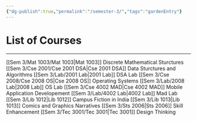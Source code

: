 ```yaml
---
{"dg-publish":true,"permalink":"/semester-3/","tags":"gardenEntry"}
---
```



# List of Courses
---

[[Sem 3/Mat 1003/Mat 1003|Mat 1003]] Discrete Mathematical Sturctures
[[Sem 3/Cse 2001/Cse 2001 DSA|Cse 2001 DSA]] Data Sturctures and Algorithms
[[Sem 3/Lab/2001 Lab|2001 Lab]] DSA Lab
[[Sem 3/Cse 2008/Cse 2008 OS|Cse 2008 OS]] Operating Systems
[[Sem 3/Lab/2008 Lab|2008 Lab]] OS Lab
[[Sem 3/Cse 4002 MAD|Cse 4002 MAD]] Mobile Application Developement
[[Sem 3/Lab/4002 Lab|4002 Lab]] Mad Lab
[[Sem 3/Lib 1012|Lib 1012]] Campus Fiction in India
[[Sem 3/Lib 1013|Lib 1013]] Comics and Graphics Narratives
[[Sem 3/Sts 2006|Sts 2006]] Skill Enhancement
[[Sem 3/Tec 3001/Tec 3001|Tec 3001]] Design Thinking